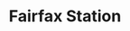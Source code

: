 ---
title:			"Fairfax Station"
post_path:	2016-03-04-fairfax-station
date_start:	2016/03/04
date_end:		2016/03/07
lat:        38.7925
lon:        -77.3707
metadata:
  - year: 2016
  - cities:
      - Fairfax Station
  - states:
      - Virginia
  - countries:
      - United States
  - continents:
      - North America
  - regions:
      - United States
photos:
  - ext:		01.jpg
    class:	horizontal
  - ext:    02.jpg
    class:  vertical
---